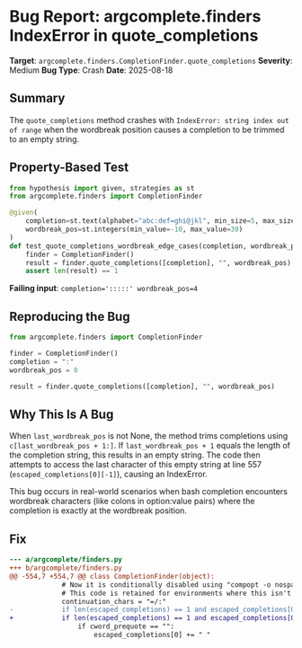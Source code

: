 # Bug Report: argcomplete.finders IndexError in quote_completions

**Target**: `argcomplete.finders.CompletionFinder.quote_completions`
**Severity**: Medium
**Bug Type**: Crash
**Date**: 2025-08-18

## Summary

The `quote_completions` method crashes with `IndexError: string index out of range` when the wordbreak position causes a completion to be trimmed to an empty string.

## Property-Based Test

```python
from hypothesis import given, strategies as st
from argcomplete.finders import CompletionFinder

@given(
    completion=st.text(alphabet="abc:def=ghi@jkl", min_size=5, max_size=20),
    wordbreak_pos=st.integers(min_value=-10, max_value=30)
)
def test_quote_completions_wordbreak_edge_cases(completion, wordbreak_pos):
    finder = CompletionFinder()
    result = finder.quote_completions([completion], "", wordbreak_pos)
    assert len(result) == 1
```

**Failing input**: `completion=':::::' wordbreak_pos=4`

## Reproducing the Bug

```python
from argcomplete.finders import CompletionFinder

finder = CompletionFinder()
completion = ":"
wordbreak_pos = 0

result = finder.quote_completions([completion], "", wordbreak_pos)
```

## Why This Is A Bug

When `last_wordbreak_pos` is not None, the method trims completions using `c[last_wordbreak_pos + 1:]`. If `last_wordbreak_pos + 1` equals the length of the completion string, this results in an empty string. The code then attempts to access the last character of this empty string at line 557 (`escaped_completions[0][-1]`), causing an IndexError.

This bug occurs in real-world scenarios when bash completion encounters wordbreak characters (like colons in option:value pairs) where the completion is exactly at the wordbreak position.

## Fix

```diff
--- a/argcomplete/finders.py
+++ b/argcomplete/finders.py
@@ -554,7 +554,7 @@ class CompletionFinder(object):
             # Now it is conditionally disabled using "compopt -o nospace" if the match ends in a continuation character.
             # This code is retained for environments where this isn't done natively.
             continuation_chars = "=/:"
-            if len(escaped_completions) == 1 and escaped_completions[0][-1] not in continuation_chars:
+            if len(escaped_completions) == 1 and escaped_completions[0] and escaped_completions[0][-1] not in continuation_chars:
                 if cword_prequote == "":
                     escaped_completions[0] += " "
```